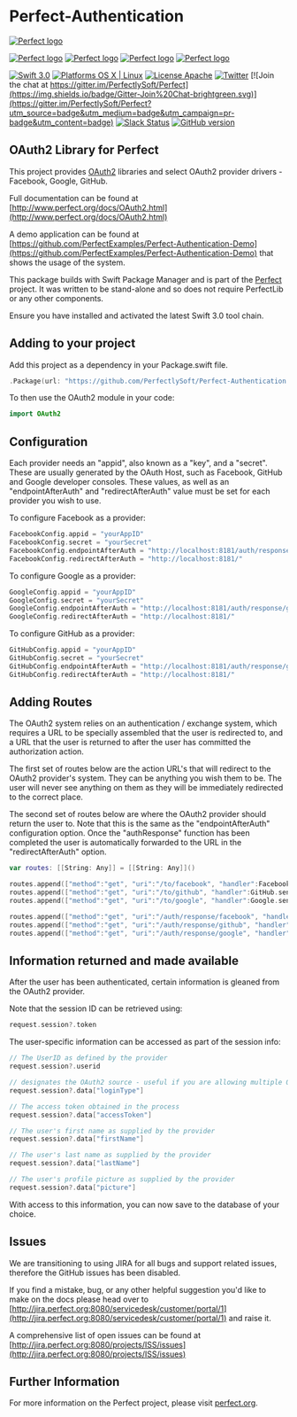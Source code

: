 # Perfect-Authentication

[![Perfect logo](http://www.perfect.org/github/Perfect_GH_header_854.jpg)](http://perfect.org/get-involved.html)

[![Perfect logo](http://www.perfect.org/github/Perfect_GH_button_1_Star.jpg)](https://github.com/PerfectlySoft/Perfect)
[![Perfect logo](http://www.perfect.org/github/Perfect_GH_button_2_Git.jpg)](https://gitter.im/PerfectlySoft/Perfect)
[![Perfect logo](http://www.perfect.org/github/Perfect_GH_button_3_twit.jpg)](https://twitter.com/perfectlysoft)
[![Perfect logo](http://www.perfect.org/github/Perfect_GH_button_4_slack.jpg)](http://perfect.ly)


[![Swift 3.0](https://img.shields.io/badge/Swift-3.0-orange.svg?style=flat)](https://developer.apple.com/swift/)
[![Platforms OS X | Linux](https://img.shields.io/badge/Platforms-OS%20X%20%7C%20Linux%20-lightgray.svg?style=flat)](https://developer.apple.com/swift/)
[![License Apache](https://img.shields.io/badge/License-Apache-lightgrey.svg?style=flat)](http://perfect.org/licensing.html)
[![Twitter](https://img.shields.io/badge/Twitter-@PerfectlySoft-blue.svg?style=flat)](http://twitter.com/PerfectlySoft)
[![Join the chat at https://gitter.im/PerfectlySoft/Perfect](https://img.shields.io/badge/Gitter-Join%20Chat-brightgreen.svg)](https://gitter.im/PerfectlySoft/Perfect?utm_source=badge&utm_medium=badge&utm_campaign=pr-badge&utm_content=badge)
[![Slack Status](http://perfect.ly/badge.svg)](http://perfect.ly) [![GitHub version](https://badge.fury.io/gh/PerfectlySoft%2FPerfect-CURL.svg)](https://badge.fury.io/gh/PerfectlySoft%2FPerfect-CURL)

## OAuth2 Library for Perfect


This project provides [OAuth2](https://oauth.net/2/) libraries and select OAuth2 provider drivers - Facebook, Google, GitHub.

Full documentation can be found at [http://www.perfect.org/docs/OAuth2.html](http://www.perfect.org/docs/OAuth2.html)

A demo application can be found at [https://github.com/PerfectExamples/Perfect-Authentication-Demo](https://github.com/PerfectExamples/Perfect-Authentication-Demo) that shows the usage of the system.

This package builds with Swift Package Manager and is part of the [Perfect](https://github.com/PerfectlySoft/Perfect) project. It was written to be stand-alone and so does not require PerfectLib or any other components.

Ensure you have installed and activated the latest Swift 3.0 tool chain.

## Adding to your project

Add this project as a dependency in your Package.swift file.

``` swift
.Package(url: "https://github.com/PerfectlySoft/Perfect-Authentication.git", majorVersion: 1)
```

To then use the OAuth2 module in your code:

``` swift
import OAuth2
```

## Configuration

Each provider needs an "appid", also known as a "key", and a "secret". These are usually generated by the OAuth Host, such as Facebook, GitHub and Google developer consoles. These values, as well as an "endpointAfterAuth" and "redirectAfterAuth" value must be set for each provider you wish to use. 

To configure Facebook as a provider:

``` swift
FacebookConfig.appid = "yourAppID"
FacebookConfig.secret = "yourSecret"
FacebookConfig.endpointAfterAuth = "http://localhost:8181/auth/response/facebook"
FacebookConfig.redirectAfterAuth = "http://localhost:8181/"
```

To configure Google as a provider:

``` swift
GoogleConfig.appid = "yourAppID"
GoogleConfig.secret = "yourSecret"
GoogleConfig.endpointAfterAuth = "http://localhost:8181/auth/response/google"
GoogleConfig.redirectAfterAuth = "http://localhost:8181/"
```

To configure GitHub as a provider:

``` swift
GitHubConfig.appid = "yourAppID"
GitHubConfig.secret = "yourSecret"
GitHubConfig.endpointAfterAuth = "http://localhost:8181/auth/response/github"
GitHubConfig.redirectAfterAuth = "http://localhost:8181/"
```

## Adding Routes

The OAuth2 system relies on an authentication / exchange system, which requires a URL to be specially assembled that the user is redirected to, and a URL that the user is returned to after the user has committed the authorization action.

The first set of routes below are the action URL's that will redirect to the OAuth2 provider's system. They can be anything you wish them to be. The user will never see anything on them as they will be immediately redirected to the correct place.

The second set of routes below are where the OAuth2 provider should return the user to. Note that this is the same as the "endpointAfterAuth" configuration option. Once the "authResponse" function has been completed the user is automatically forwarded to the URL in the "redirectAfterAuth" option.

``` swift
var routes: [[String: Any]] = [[String: Any]]()

routes.append(["method":"get", "uri":"/to/facebook", "handler":Facebook.sendToProvider])
routes.append(["method":"get", "uri":"/to/github", "handler":GitHub.sendToProvider])
routes.append(["method":"get", "uri":"/to/google", "handler":Google.sendToProvider])

routes.append(["method":"get", "uri":"/auth/response/facebook", "handler":Facebook.authResponse])
routes.append(["method":"get", "uri":"/auth/response/github", "handler":GitHub.authResponse])
routes.append(["method":"get", "uri":"/auth/response/google", "handler":Google.authResponse])
```

## Information returned and made available

After the user has been authenticated, certain information is gleaned from the OAuth2 provider.

Note that the session ID can be retrieved using:

``` swift
request.session?.token
```

The user-specific information can be accessed as part of the session info:

``` swift
// The UserID as defined by the provider
request.session?.userid

// designates the OAuth2 source - useful if you are allowing multiple OAuth providers
request.session?.data["loginType"]

// The access token obtained in the process
request.session?.data["accessToken"]

// The user's first name as supplied by the provider
request.session?.data["firstName"]

// The user's last name as supplied by the provider
request.session?.data["lastName"]

// The user's profile picture as supplied by the provider
request.session?.data["picture"]

```

With access to this information, you can now save to the database of your choice.


## Issues

We are transitioning to using JIRA for all bugs and support related issues, therefore the GitHub issues has been disabled.

If you find a mistake, bug, or any other helpful suggestion you'd like to make on the docs please head over to [http://jira.perfect.org:8080/servicedesk/customer/portal/1](http://jira.perfect.org:8080/servicedesk/customer/portal/1) and raise it.

A comprehensive list of open issues can be found at [http://jira.perfect.org:8080/projects/ISS/issues](http://jira.perfect.org:8080/projects/ISS/issues)


## Further Information
For more information on the Perfect project, please visit [perfect.org](http://perfect.org).
